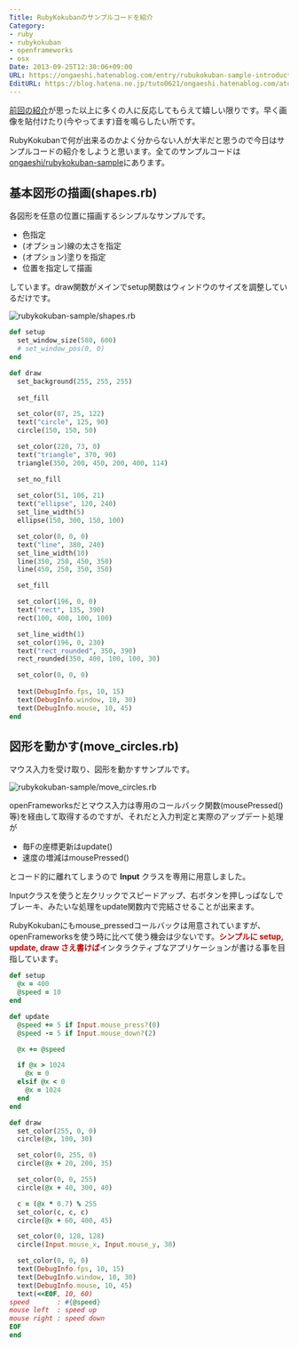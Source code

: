 ```yaml
---
Title: RubyKokubanのサンプルコードを紹介
Category:
- ruby
- rubykokuban
- openframeworks
- osx
Date: 2013-09-25T12:30:06+09:00
URL: https://ongaeshi.hatenablog.com/entry/rubukokuban-sample-introduction
EditURL: https://blog.hatena.ne.jp/tuto0621/ongaeshi.hatenablog.com/atom/entry/11696248318758074813
---
```


[前回の紹介](http://ongaeshi.hatenablog.com/entry/rubykokuban-release)が思った以上に多くの人に反応してもらえて嬉しい限りです。早く画像を貼付けたり(今やってます)音を鳴らしたい所です。

RubyKokubanで何が出来るのかよく分からない人が大半だと思うので今日はサンプルコードの紹介をしようと思います。全てのサンプルコードは[ongaeshi/rubykokuban-sample](https://github.com/ongaeshi/rubykokuban-sample)にあります。

## 基本図形の描画(shapes.rb)
各図形を任意の位置に描画するシンプルなサンプルです。

- 色指定
- (オプション)線の太さを指定
- (オプション)塗りを指定
- 位置を指定して描画

しています。draw関数がメインでsetup関数はウィンドウのサイズを調整しているだけです。

![rubykokuban-sample/shapes.rb](https://raw.github.com/ongaeshi/rubykokuban-sample/master/images/shapes.png)

```ruby
def setup
  set_window_size(580, 600)
  # set_window_pos(0, 0)
end

def draw
  set_background(255, 255, 255)
  
  set_fill

  set_color(87, 25, 122)
  text("circle", 125, 90)
  circle(150, 150, 50)

  set_color(220, 73, 0)
  text("triangle", 370, 90)
  triangle(350, 200, 450, 200, 400, 114)

  set_no_fill
  
  set_color(51, 106, 21)
  text("ellipse", 120, 240)
  set_line_width(5)
  ellipse(150, 300, 150, 100)

  set_color(0, 0, 0)
  text("line", 380, 240)
  set_line_width(10)
  line(350, 250, 450, 350)
  line(450, 250, 350, 350)

  set_fill

  set_color(196, 0, 0)
  text("rect", 135, 390)
  rect(100, 400, 100, 100)

  set_line_width(1)
  set_color(196, 0, 230)
  text("rect_rounded", 350, 390)
  rect_rounded(350, 400, 100, 100, 30)

  set_color(0, 0, 0)
  
  text(DebugInfo.fps, 10, 15)
  text(DebugInfo.window, 10, 30)
  text(DebugInfo.mouse, 10, 45)
end
```

## 図形を動かす(move_circles.rb)
マウス入力を受け取り、図形を動かすサンプルです。

![rubykokuban-sample/move_circles.rb](https://raw.github.com/ongaeshi/rubykokuban-sample/master/images/move_circles.png)

openFrameworksだとマウス入力は専用のコールバック関数(mousePressed()等)を経由して取得するのですが、それだと入力判定と実際のアップデート処理が

- 毎Fの座標更新はupdate()
- 速度の増減はmousePressed()

とコード的に離れてしまうので **Input** クラスを専用に用意しました。

Inputクラスを使うと左クリックでスピードアップ、右ボタンを押しっぱなしでブレーキ、みたいな処理をupdate関数内で完結させることが出来ます。

RubyKokubanにもmouse_pressedコールバックは用意されていますが、openFrameworksを使う時に比べて使う機会は少ないです。<span style="color: #cc0000"><b>シンプルに setup, update, draw さえ書けば</b></span>インタラクティブなアプリケーションが書ける事を目指しています。

```ruby
def setup
  @x = 400
  @speed = 10
end

def update
  @speed += 5 if Input.mouse_press?(0)
  @speed -= 5 if Input.mouse_down?(2) 

  @x += @speed

  if @x > 1024
    @x = 0
  elsif @x < 0
    @x = 1024 
  end
end

def draw
  set_color(255, 0, 0)
  circle(@x, 100, 30)

  set_color(0, 255, 0)
  circle(@x + 20, 200, 35)

  set_color(0, 0, 255)
  circle(@x + 40, 300, 40)

  c = (@x * 0.7) % 255
  set_color(c, c, c)
  circle(@x + 60, 400, 45)

  set_color(0, 128, 128)
  circle(Input.mouse_x, Input.mouse_y, 30)

  set_color(0, 0, 0)
  text(DebugInfo.fps, 10, 15)
  text(DebugInfo.window, 10, 30)
  text(DebugInfo.mouse, 10, 45)
  text(<<EOF, 10, 60)
speed       : #{@speed}
mouse left  : speed up
mouse right : speed down
EOF
end
```
